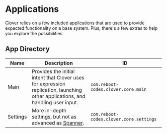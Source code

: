 # Applications

Clover relies on a few included applications that are used to provide expected functionality on a base system. Plus, there's a few extras to help you explore the possibilities. 

## App Directory

| Name | Description | ID |
|-|-|-|
| Main | Provides the initial intent that Clover uses for expression replication, launching other applications, and handling user input. | `com.reboot-codes.clover.core.main` |
| Settings | More in-depth settings, but not as advanced as [Spanner](/docs/components/spanner/intro). | `com.reboot-codes.clover.core.settings` |

